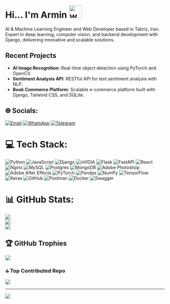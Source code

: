# Hi... I'm Armin  <img src="https://user-images.githubusercontent.com/72663882/171687151-bb31c996-c9d2-49c8-b593-734946893b23.gif" alt="waving hand gif" aria-hidden="true" width="40" />
AI & Machine Learning Engineer and Web Developer based in Tabriz, Iran. Expert in deep learning, computer vision, and backend development with Django, delivering innovative and scalable solutions.

## Recent Projects
- **AI Image Recognition**: Real-time object detection using PyTorch and OpenCV.
- **Sentiment Analysis API**: RESTful API for text sentiment analysis with NLP.
- **Book Commerce Platform**: Scalable e-commerce platform built with Django, Tailwind CSS, and SQLite.

## 🌐 Socials:
[![Email](https://img.shields.io/badge/Email-D14836?logo=gmail&logoColor=white)](mailto:armin1381second@gmail.com)
[![WhatsApp](https://img.shields.io/badge/WhatsApp-25D366?logo=whatsapp&logoColor=white)](https://wa.me/09367848198?text=Hi%20there%20Im%20interested%20in%20you)
[![Telegram](https://img.shields.io/badge/Telegram-2CA5E0?logo=telegram&logoColor=white)](https://t.me/ArminAFard)


# 💻 Tech Stack:
![Python](https://img.shields.io/badge/python-3670A0?style=for-the-badge&logo=python&logoColor=ffdd54) ![JavaScript](https://img.shields.io/badge/javascript-%23323330.svg?style=for-the-badge&logo=javascript&logoColor=%23F7DF1E) ![Django](https://img.shields.io/badge/django-%23092E20.svg?style=for-the-badge&logo=django&logoColor=white) ![nVIDIA](https://img.shields.io/badge/cuda-000000.svg?style=for-the-badge&logo=nVIDIA&logoColor=green) ![Flask](https://img.shields.io/badge/flask-%23000.svg?style=for-the-badge&logo=flask&logoColor=white) ![FastAPI](https://img.shields.io/badge/FastAPI-005571?style=for-the-badge&logo=fastapi) ![React](https://img.shields.io/badge/react-%2320232a.svg?style=for-the-badge&logo=react&logoColor=%2361DAFB) ![Nginx](https://img.shields.io/badge/nginx-%23009639.svg?style=for-the-badge&logo=nginx&logoColor=white) ![MySQL](https://img.shields.io/badge/mysql-4479A1.svg?style=for-the-badge&logo=mysql&logoColor=white) ![Postgres](https://img.shields.io/badge/postgres-%23316192.svg?style=for-the-badge&logo=postgresql&logoColor=white) ![MongoDB](https://img.shields.io/badge/MongoDB-%234ea94b.svg?style=for-the-badge&logo=mongodb&logoColor=white) ![Adobe Photoshop](https://img.shields.io/badge/adobe%20photoshop-%2331A8FF.svg?style=for-the-badge&logo=adobe%20photoshop&logoColor=white) ![Adobe After Effects](https://img.shields.io/badge/Adobe%20After%20Effects-9999FF.svg?style=for-the-badge&logo=Adobe%20After%20Effects&logoColor=white) ![PyTorch](https://img.shields.io/badge/PyTorch-%23EE4C2C.svg?style=for-the-badge&logo=PyTorch&logoColor=white) ![Pandas](https://img.shields.io/badge/pandas-%23150458.svg?style=for-the-badge&logo=pandas&logoColor=white) ![NumPy](https://img.shields.io/badge/numpy-%23013243.svg?style=for-the-badge&logo=numpy&logoColor=white) ![TensorFlow](https://img.shields.io/badge/TensorFlow-%23FF6F00.svg?style=for-the-badge&logo=TensorFlow&logoColor=white) ![Keras](https://img.shields.io/badge/Keras-%23D00000.svg?style=for-the-badge&logo=Keras&logoColor=white) ![GitHub](https://img.shields.io/badge/github-%23121011.svg?style=for-the-badge&logo=github&logoColor=white) ![Postman](https://img.shields.io/badge/Postman-FF6C37?style=for-the-badge&logo=postman&logoColor=white) ![Docker](https://img.shields.io/badge/docker-%230db7ed.svg?style=for-the-badge&logo=docker&logoColor=white) ![Swagger](https://img.shields.io/badge/-Swagger-%23Clojure?style=for-the-badge&logo=swagger&logoColor=white)
# 📊 GitHub Stats:
![](https://github-readme-stats.vercel.app/api?username=ArminArshadiFard&theme=gruvbox_light&hide_border=false&include_all_commits=false&count_private=true)<br/>
![](https://nirzak-streak-stats.vercel.app/?user=ArminArshadiFard&theme=gruvbox_light&hide_border=false)<br/>
![](https://github-readme-stats.vercel.app/api/top-langs/?username=ArminArshadiFard&theme=gruvbox_light&hide_border=false&include_all_commits=false&count_private=true&layout=compact)

## 🏆 GitHub Trophies
![](https://github-profile-trophy.vercel.app/?username=ArminArshadiFard&theme=gruvbox&no-frame=false&no-bg=false&margin-w=4)


### 🔝 Top Contributed Repo
![](https://github-contributor-stats.vercel.app/api?username=ArminArshadiFard&limit=5&theme=bear&combine_all_yearly_contributions=true)

---
[![](https://visitcount.itsvg.in/api?id=ArminArshadiFard&icon=7&color=0)](https://visitcount.itsvg.in)

<!-- Proudly created with GPRM ( https://gprm.itsvg.in ) -->
